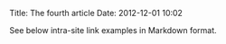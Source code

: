 Title: The fourth article
Date: 2012-12-01 10:02

See below intra-site link examples in Markdown format.